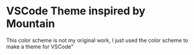 # VSCode Theme inspired by Mountain
This color scheme is not my original work, I just used the color scheme to make a theme for VSCode"

